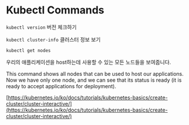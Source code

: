 # Kubectl Commands


`kubectl version`
버전 체크하기

`kubectl cluster-info`
클러스터 정보 보기 

`kubectl get nodes`

우리의 애플리케이션을 host하는데 사용할 수 있는 모든 노드들을 보여줍니다. 

This command shows all nodes that can be used to host our applications. Now we have only one node, and we can see that its status is ready (it is ready to accept applications for deployment).




[https://kubernetes.io/ko/docs/tutorials/kubernetes-basics/create-cluster/cluster-interactive/](https://kubernetes.io/ko/docs/tutorials/kubernetes-basics/create-cluster/cluster-interactive/)
<!--stackedit_data:
eyJoaXN0b3J5IjpbLTY4NjY0MjU4OCwtMjA4ODc0NjYxMl19
-->